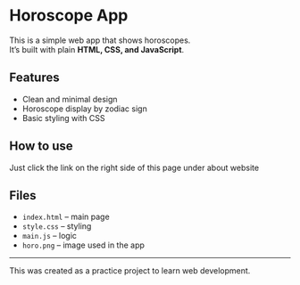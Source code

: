 # Horoscope App

This is a simple web app that shows horoscopes.  
It’s built with plain **HTML, CSS, and JavaScript**.  

## Features
- Clean and minimal design  
- Horoscope display by zodiac sign  
- Basic styling with CSS  

## How to use
Just click the link on the right side of this page under about website

## Files
- `index.html` – main page  
- `style.css` – styling  
- `main.js` – logic  
- `horo.png` – image used in the app  

---

This was created as a practice project to learn web development.

